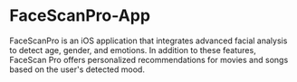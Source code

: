 # FaceScanPro-App
FaceScanPro is an iOS application that integrates advanced facial analysis to detect age, gender, and emotions. In addition to these features, FaceScan Pro offers personalized recommendations for movies and songs based on the user's detected mood.
